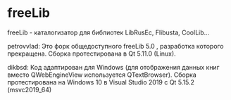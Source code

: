 # freeLib
freeLib - каталогизатор для библиотек LibRusEc, Flibusta, CoolLib...

petrovvlad: Это форк общедоступного freeLib 5.0 , разработка которого прекращена. 
Сборка протестирована в Qt 5.11.0 (Linux).

dikbsd: Код адаптирован для Windows (для отображения данных книг вместо QWebEngineView используется QTextBrowser). Сборка протестирована на Windows 10 в Visual Studio 2019 с Qt 5.15.2 (msvc2019_64)
